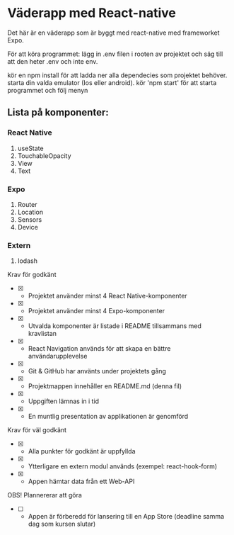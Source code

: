 # Väderapp med React-native

Det här är en väderapp som är byggt med react-native med frameworket Expo.

För att köra programmet:
lägg in .env filen i rooten av projektet och säg till att den heter .env och inte env.

kör en npm install för att ladda ner alla dependecies som projektet behöver.
starta din valda emulator (Ios eller android).
kör 'npm start' för att starta programmet och följ menyn

## Lista på komponenter:

### React Native

1. useState
2. TouchableOpacity
3. View
4. Text

### Expo

1. Router
2. Location
3. Sensors
4. Device

### Extern

1. lodash

Krav för godkänt

- [x] - Projektet använder minst 4 React Native-komponenter

- [x] - Projektet använder minst 4 Expo-komponenter

- [x] - Utvalda komponenter är listade i README tillsammans med kravlistan

- [x] - React Navigation används för att skapa en bättre användarupplevelse

- [x] - Git & GitHub har använts under projektets gång

- [x] - Projektmappen innehåller en README.md (denna fil)

- [x] - Uppgiften lämnas in i tid

- [x] - En muntlig presentation av applikationen är genomförd

Krav för väl godkänt

- [x] - Alla punkter för godkänt är uppfyllda

- [x] - Ytterligare en extern modul används (exempel: react-hook-form)

- [x] - Appen hämtar data från ett Web-API

OBS! Plannererar att göra

- [ ] - Appen är förberedd för lansering till en App Store (deadline samma dag som kursen slutar)

